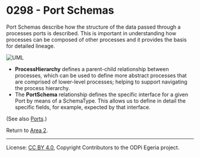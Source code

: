 <!-- SPDX-License-Identifier: CC-BY-4.0 -->
<!-- Copyright Contributors to the ODPi Egeria project. -->

# 0298 - Port Schemas

Port Schemas describe how the structure of the data passed
through a processes ports is described.  This is important
in understanding how processes can be composed of other processes
and it provides the basis for detailed lineage.

![UML](0298-Port-Schemas.png#pagewidth)

- **ProcessHierarchy** defines a parent-child relationship between processes, which can be used to define
    more abstract processes that are comprised of lower-level processes; helping to support navigating
    the process hierarchy.
- The **PortSchema** relationship defines the specific interface for a given Port by means of a SchemaType. This
    allows us to define in detail the specific fields, for example, expected by that interface.

(See also [Ports](0290-Ports.md).)

Return to [Area 2](Area-2-models.md).

----
License: [CC BY 4.0](https://creativecommons.org/licenses/by/4.0/),
Copyright Contributors to the ODPi Egeria project.